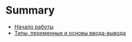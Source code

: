 # Summary


* [Начало работы](chapter_010.md)
* [Типы, переменные и основы ввода-вывода](chapter_020.md)
